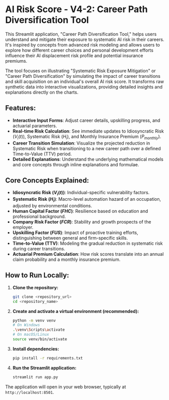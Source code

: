 # AI Risk Score - V4-2: Career Path Diversification Tool

This Streamlit application, "Career Path Diversification Tool," helps users understand and mitigate their exposure to systematic AI risk in their careers. It's inspired by concepts from advanced risk modeling and allows users to explore how different career choices and personal development efforts influence their AI displacement risk profile and potential insurance premiums.

The tool focuses on illustrating "Systematic Risk Exposure Mitigation" or "Career Path Diversification" by simulating the impact of career transitions and skill acquisition on an individual's overall AI risk score. It transforms raw synthetic data into interactive visualizations, providing detailed insights and explanations directly on the charts.

## Features:
- **Interactive Input Forms**: Adjust career details, upskilling progress, and actuarial parameters.
- **Real-time Risk Calculation**: See immediate updates to Idiosyncratic Risk ($V_i(t)$), Systematic Risk ($H_i$), and Monthly Insurance Premium ($P_{monthly}$).
- **Career Transition Simulation**: Visualize the projected reduction in Systematic Risk when transitioning to a new career path over a defined Time-to-Value (TTV) period.
- **Detailed Explanations**: Understand the underlying mathematical models and core concepts through inline explanations and formulae.

## Core Concepts Explained:
- **Idiosyncratic Risk ($V_i(t)$)**: Individual-specific vulnerability factors.
- **Systematic Risk ($H_i$)**: Macro-level automation hazard of an occupation, adjusted by environmental conditions.
- **Human Capital Factor ($FHC$)**: Resilience based on education and professional background.
- **Company Risk Factor ($FCR$)**: Stability and growth prospects of the employer.
- **Upskilling Factor ($FUS$)**: Impact of proactive training efforts, distinguishing between general and firm-specific skills.
- **Time-to-Value (TTV)**: Modeling the gradual reduction in systematic risk during career transitions.
- **Actuarial Premium Calculation**: How risk scores translate into an annual claim probability and a monthly insurance premium.

## How to Run Locally:

1.  **Clone the repository:**
    ```bash
    git clone <repository_url>
    cd <repository_name>
    ```

2.  **Create and activate a virtual environment (recommended):**
    ```bash
    python -m venv venv
    # On Windows
    .\venv\Scripts\activate
    # On macOS/Linux
    source venv/bin/activate
    ```

3.  **Install dependencies:**
    ```bash
    pip install -r requirements.txt
    ```

4.  **Run the Streamlit application:**
    ```bash
    streamlit run app.py
    ```

The application will open in your web browser, typically at `http://localhost:8501`.